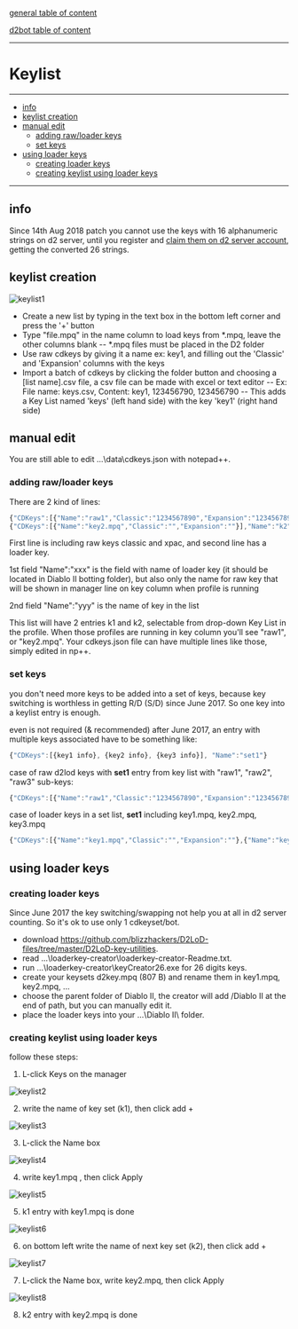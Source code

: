 [general table of content](https://github.com/blizzhackers/documentation/#diablo-2-botting-system)

[d2bot table of content](https://github.com/blizzhackers/documentation/tree/master/d2bot/#d2bot)

---

# Keylist

---

* [info](#info)
* [keylist creation](#keylist-creation)
* [manual edit](#manual-edit)
	* [adding raw/loader keys](#adding-raw-loader-keys)
	* [set keys](#set-keys)
* [using loader keys](#using-loader-keys)
	* [creating loader keys](#creating-loader-keys)
	* [creating keylist using loader keys](#creating-keylist-using-loader-keys)

---

## info
Since 14th Aug 2018 patch you cannot use the keys with 16 alphanumeric strings on d2 server, until you register and [claim them on d2 server account](https://us.battle.net/account/management/claim-code.html), getting the converted 26 strings. 

## keylist creation
![keylist1](assets/d2bot-keylist1.jpg)

* Create a new list by typing in the text box in the bottom left corner and press the '+' button
* Type "file.mpq" in the name column to load keys from *.mpq, leave the other columns blank -- *.mpq files must be placed in the D2 folder
* Use raw cdkeys by giving it a name ex: key1, and filling out the 'Classic' and 'Expansion' columns with the keys
* Import a batch of cdkeys by clicking the folder button and choosing a [list name].csv file, a csv file can be made with excel or text editor -- Ex: File name: keys.csv, Content: key1, 123456790, 123456790 -- This adds a Key List named 'keys' (left hand side) with the key 'key1' (right hand side)

## manual edit 
You are still able to edit ...\data\cdkeys.json with notepad++.

### adding raw/loader keys
There are 2 kind of lines:
```javascript
{"CDKeys":[{"Name":"raw1","Classic":"1234567890","Expansion":"1234567890"}],"Name":"k1"}
{"CDKeys":[{"Name":"key2.mpq","Classic":"","Expansion":""}],"Name":"k2"}
```
First line is including raw keys classic and xpac, and second line has a loader key.

1st field "Name":"xxx" is the field with name of loader key (it should be located in Diablo II botting folder), but also only the name for raw key that will be shown in manager line on key column when profile is running

2nd field "Name":"yyy" is the name of key in the list

This list will have 2 entries k1 and k2, selectable from drop-down Key List in the profile. When those profiles are running in key column you'll see "raw1", or "key2.mpq".
Your cdkeys.json file can have multiple lines like those, simply edited in np++.

### set keys
you don't need more keys to be added into a set of keys, because key switching is worthless in getting R/D (S/D) since June 2017. So one key into a keylist entry is enough.

even is not required (& recommended) after June 2017, an entry with multiple keys associated have to be something like:
```javascript
{"CDKeys":[{key1 info}, {key2 info}, {key3 info}], "Name":"set1"}
```
case of raw d2lod keys with **set1** entry from key list with "raw1", "raw2", "raw3" sub-keys:
```javascript
{"CDKeys":[{"Name":"raw1","Classic":"1234567890","Expansion":"1234567890"}, {"Name":"raw2","Classic":"1234567890","Expansion":"1234567890"}, {"Name":"raw3","Classic":"1234567890","Expansion":"1234567890"}],"Name":"set1"}
```

case of loader keys in a set list, **set1** including key1.mpq, key2.mpq, key3.mpq
```javascript
{"CDKeys":[{"Name":"key1.mpq","Classic":"","Expansion":""},{"Name":"key2.mpq","Classic":"","Expansion":""},{"Name":"key3.mpq","Classic":"","Expansion":""}],"Name":"set1"}
```
## using loader keys

### creating loader keys

Since June 2017 the key switching/swapping not help you at all in d2 server counting. So it's ok to use only 1 cdkeyset/bot.

* download https://github.com/blizzhackers/D2LoD-files/tree/master/D2LoD-key-utilities.
* read ...\loaderkey-creator\loaderkey-creator-Readme.txt.
* run ...\loaderkey-creator\keyCreator26.exe for 26 digits keys.
* create your keysets d2key.mpq (807 B) and rename them in key1.mpq, key2.mpq, ...
* choose the parent folder of Diablo II, the creator will add /Diablo II at the end of path, but you can manually edit it.
* place the loader keys into your ...\Diablo II\ folder.

### creating keylist using loader keys

follow these steps:
1. L-click Keys on the manager 

![keylist2](assets/d2bot-keylist2.png)

2. write the name of key set (k1), then click add \+ 

![keylist3](assets/d2bot-keylist3.png)

3. L-click the Name box 

![keylist4](assets/d2bot-keylist4.png)

4. write key1.mpq , then click Apply 

![keylist5](assets/d2bot-keylist5.png)

5. k1 entry with key1.mpq is done 

![keylist6](assets/d2bot-keylist6.png)

6. on bottom left write the name of  next key set (k2), then click add \+ 

![keylist7](assets/d2bot-keylist7.png)

7. L-click the Name box, write key2.mpq, then click Apply 

![keylist8](assets/d2bot-keylist8.png)

8. k2 entry with key2.mpq is done

